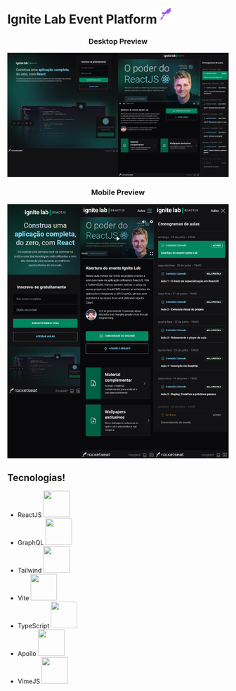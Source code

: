 <h1>Ignite Lab Event Platform<img src="https://raw.githubusercontent.com/douglasfs93/event-platform/master/src/assets/rocketSeat.png" height="40" width="40"></h1> 

<div align="center">

### Desktop Preview
<img src="https://raw.githubusercontent.com/douglasfs93/event-platform/master/src/assets/screenDesktop.jpg"> 

### Mobile Preview
<img src="https://raw.githubusercontent.com/douglasfs93/event-platform/master/src/assets/screenMobile.jpg">
</div>

## Tecnologias!
 - ReactJS <img src="https://miro.medium.com/max/500/1*cPh7ujRIfcHAy4kW2ADGOw.png" height="60" width="60lskdlakdpojgfdksahgfiudshygia'">
 - GraphQL <img src="https://uxwing.com/wp-content/themes/uxwing/download/10-brands-and-social-media/graphql.png" height="60" width="60">
 - Tailwind <img src="https://upload.wikimedia.org/wikipedia/commons/thumb/d/d5/Tailwind_CSS_Logo.svg/2048px-Tailwind_CSS_Logo.svg.png" height="60" width="60">
 - Vite <img src="https://seeklogo.com/images/V/vite-logo-BFD4283991-seeklogo.com.png" height="60" width="60"> 
 - TypeScript <img src="https://www.typescripttutorial.net/wp-content/uploads/2020/04/favicon.png" height="60" width="60">
 - Apollo <img src="https://user-images.githubusercontent.com/841294/53402609-b97a2180-39ba-11e9-8100-812bab86357c.png" height="60" width="60">
 - VimeJS <img src="https://avatars.githubusercontent.com/u/60735371?s=200&v=4" height="60" width="60">